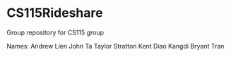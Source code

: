 # CS115Rideshare
Group repository for CS115 group

Names:
Andrew Lien
John Ta
Taylor Stratton
Kent Diao
Kangdi
Bryant Tran

